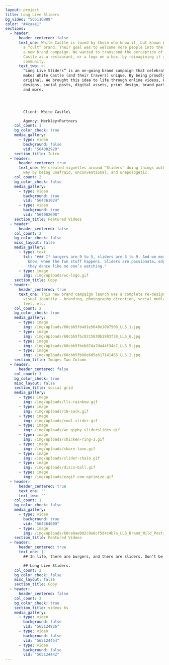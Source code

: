 ```yaml
---
layout: project
title: Long Live Sliders
bg_video: "565116989"
color: "#4caae1"
sections:
  - header:
      header_centered: false
      text_one: White Castle is loved by those who know it, but known by too few—it’s
        a “cult” brand. Their goal was to welcome more people into the fold with
        a new brand campaign. We wanted to transcend the perception of White
        Castle as a restaurant, or a logo on a box, by reimagining it as a
        community.
      text_two: >-
        “Long Live Sliders” is an on-going brand campaign that celebrates what
        makes White Castle (and their Cravers) unique. By being proudly
        original. We brought this idea to life through online videos, POS
        designs, social posts, digital assets, print design, brand partnerships,
        and more.




        Client: White Castle\

        Agency: Merkley+Partners
    col_count: 1
    bg_color_check: true
    media_gallery:
      - type: video
        background: false
        vid: "564002920"
    section_title: Intro
  - header:
      header_centered: true
      text_one: We created vignettes around “Sliders” doing things authentically their
        way by being unafraid, unconventional, and unapologetic.
    col_count: 2
    bg_color_check: false
    media_gallery:
      - type: video
        background: true
        vid: "564361024"
      - type: video
        background: true
        vid: "564002698"
    section_title: Featured Videos
  - header:
      header_centered: false
    col_count: 2
    bg_color_check: false
    misc_layout: false
    media_gallery:
      - type: text
        txt: "### If burgers are 9 to 5, sliders are 5 to 9. And we mean 5pm to 9am. You
          know, when the fun stuff happens. Sliders are passionate… edgy… and
          they dance like no one’s watching."
      - type: image
        img: /img/uploads/wc-logo.gif
    section_title: Copy
  - header:
      header_centered: true
      text_one: This new brand campaign launch was a complete re-design of the brand
        visual identity – branding, photography direction, social media look &
        feel, etc.
    col_count: 2
    bg_color_check: true
    media_gallery:
      - type: image
        img: /img/uploads/60cbb5fb4d1e5648e10b7508_LLS_1.jpg
      - type: image
        img: /img/uploads/60cbb5fbc8215830b1983f38_LLS_6.jpg
      - type: image
        img: /img/uploads/60cbb5fbeb874a7da44f34e7_LLS_5.jpg
      - type: image
        img: /img/uploads/60cbb5fb86e6d5e617141465_LLS_2.jpg
    section_title: Images Two Column
  - header:
      header_centered: false
    col_count: 3
    bg_color_check: true
    misc_layout: false
    section_title: social grid
    media_gallery:
      - type: image
        img: /img/uploads/lls-rainbow.gif
      - type: image
        img: /img/uploads/10-sack.gif
      - type: image
        img: /img/uploads/cool-slider.gif
      - type: image
        img: /img/uploads/wc_giphy_sliderslides.gif
      - type: image
        img: /img/uploads/chicken-ring-2.gif
      - type: image
        img: /img/uploads/share-love.gif
      - type: image
        img: /img/uploads/slider-chain.gif
      - type: image
        img: /img/uploads/disco-ball.gif
      - type: image
        img: /img/uploads/ezgif.com-optimize.gif
  - header:
      header_centered: true
      text_one: ""
      text_two: ""
    col_count: 1
    bg_color_check: false
    media_gallery:
      - type: video
        background: true
        vid: "564364009"
      - type: image
        img: /img/uploads/60ce8ae082c9a8cf5d4c4b7a_LLS_Brand_Wild_Postings.jpg
    section_title: Featured Videos
  - header:
      header_centered: true
      text_one: |-
        ## In life, there are burgers, and there are sliders. Don’t be a burger.

        ## Long Live Sliders.
    col_count: 2
    bg_color_check: false
    misc_layout: false
    section_title: Copy
  - header:
      header_centered: false
    col_count: 3
    bg_color_check: true
    section_title: videos 6s
    media_gallery:
      - type: video
        background: false
        vid: "565124826"
      - type: video
        background: false
        vid: "565124454"
      - type: video
        background: false
        vid: "565124442"
---
```

